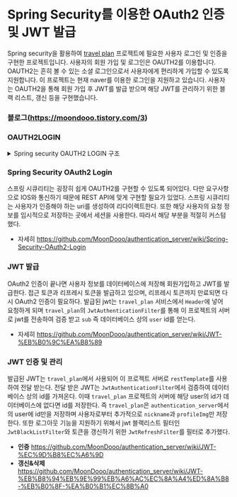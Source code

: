 # Spring Security를 이용한 OAuth2 인증 및 JWT 발급

Spring security을 활용하여 [travel plan](https://github.com/IF-TG/spring/wiki) 프로젝트에 필요한 사용자 로그인 및 인증을 구현한 프로젝트입니다. 사용자의 회원 가입 및 로그인은 OAUTH2를 이용합니다. OAUTH2는 흔히 볼 수 있는 소셜 로그인으로서 사용자에게 편리하게 가입할 수 있도록 지원합니다. 이 프로젝트는 현재 naver를 이용한 로그인을 지원하고 있습니다. 사용자는 OAUTH2을 통해 회원 가입 후 JWT를 발급 받으며 해당 JWT를 관리하기 위한 블랙 리스트, 갱신 등을 구현했습니다. 

### 블로그(https://moondooo.tistory.com/3)

### OAUTH2LOGIN

<details>
 <summary>Spring security OAUTH2 LOGIN 구조</summary>

![image](https://github.com/MoonDooo/authentication_server/assets/47065431/0cccc13a-d102-40b0-b873-d3a72ae57f34)

</details> 

### Spring Security OAuth2 Login

스프링 시큐리티는 굉장히 쉽게 OAUTH2를 구현할 수 있도록 되어있다. 다만 요구사항으로 IOS와 통신하기 때문에 REST API에 맞게 구현할 필요가 있었다. 스프링 시큐리티는 사용자가 인증해야 하는 uri를 생성하여 리다이렉트한다. 또한 해당 사용자의 요청 정보를 임시적으로 저장하는 곳에서 세션을 사용한다. 따라서 해당 부분을 적절히 커스텀했다. 

 - 자세히 https://github.com/MoonDooo/authentication_server/wiki/Spring-Security-OAuth2-Login

### JWT 발급

OAuth2 인증이 끝나면 사용자 정보를 데이터베이스에 저장해 회원가입하고 JWT를 발급한다. 접근 토큰과 리프레시 토큰을 발급하고 있으며, 리프레시 토큰까지 만료되면 다시 OAuth2 인증이 필요하다. 발급된 jwt는 `travel_plan` 서비스에서 `Header`에 넣어 요청하게 되며 `travel_plan`의 `JwtAuthenticationFilter`를 통해 이 프로젝트의 서버로 jwt를 전송하여 검증 받고 `sub` 즉 데이터베이스 상의 `user` id를 얻는다.
 
 - 자세히  https://github.com/MoonDooo/authentication_server/wiki/JWT-%EB%B0%9C%EA%B8%89

### JWT 인증 및 관리

발급된 JWT는 `travel_plan`에서 사용되어 이 프로젝트 서버로 `restTemplate`를 사용하여 전달 받는다. 전달 받은 JWT는 `JwtAuthenticationFilter`에서 검증하여 데이터베이스 상의 id를 가져온다. 이때 `travel_plan` 프로젝트의 서버에 해당 user의 id가 데이터베이스에 없다면 id를 저장한다. 즉 `travel_plan`은 `authentication_server`에서의 user에 id만을 저장하며 사용자로부터 추가적으로 `nickname`과 `profileImg`만 저장한다. 또한 로그아웃 기능을 지원하기 위해서 jwt 블랙리스트 필터인 `JwtBlackListFilter`와 토큰을 갱신하기 위한 `JwtRefreshFilter`를 필터로 추가했다.

 - **인증** https://github.com/MoonDooo/authentication_server/wiki/JWT-%EC%9D%B8%EC%A6%9D
 - **갱신&삭제** https://github.com/MoonDooo/authentication_server/wiki/JWT-%EB%B8%94%EB%9E%99%EB%A6%AC%EC%8A%A4%ED%8A%B8-%EB%B0%8F-%EA%B0%B1%EC%8B%A0
